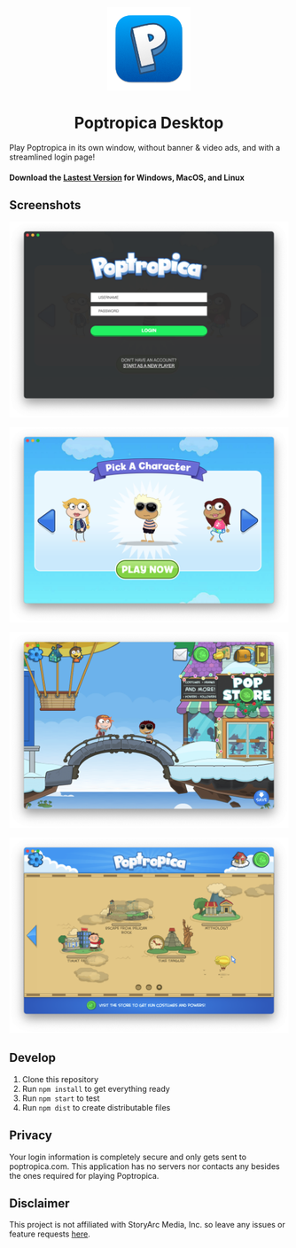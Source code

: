 <p align="center">
  <img src="build/icon.png" width="150" title="Logo">
</p>
<h1 align="center">Poptropica Desktop</h1>

Play Poptropica in its own window, without banner & video ads, and with a streamlined login page!

#### Download the [Lastest Version](https://github.com/venashial/Poptropica-Desktop/releases/latest) for Windows, MacOS, and Linux
   
## Screenshots
![Login](screenshots/login.png)

![Create Character](screenshots/new%20character.png)

![Playing](screenshots/gameplay1.png)

![Map](screenshots/gameplay2.png)

## Develop
1. Clone this repository
2. Run `npm install` to get everything ready
3. Run `npm start` to test
4. Run `npm dist` to create distributable files

## Privacy
Your login information is completely secure and only gets sent to poptropica.com. This application has no servers nor contacts any besides the ones required for playing Poptropica.

## Disclaimer
This project is not affiliated with StoryArc Media, Inc. so leave any issues or feature requests [here](https://github.com/venashial/Poptropica-Desktop/issues).
